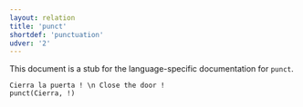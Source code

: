 ```yaml
---
layout: relation
title: 'punct'
shortdef: 'punctuation'
udver: '2'
---
```


This document is a stub for the language-specific documentation
for `punct`.

~~~ sdparse
Cierra la puerta ! \n Close the door !
punct(Cierra, !)
~~~
<!-- Interlanguage links updated Čt lis 12 09:43:38 CET 2020 -->
